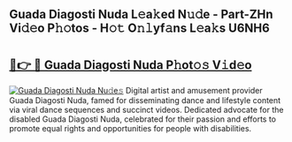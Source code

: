 ## Guada Diagosti Nuda L𝚎a𝚔ed N𝚞𝚍e - Part-ZHn Vi𝚍𝚎o P𝚑𝚘tos - H𝚘𝚝 O𝚗𝚕yf𝚊ns L𝚎a𝚔s U6NH6

# <h2><a href="http://kfeeute.oniu.top/?m=Guada+Diagosti+Nuda">🔗👉 🔴 Guada Diagosti Nuda P𝚑ot𝚘𝚜 V𝚒d𝚎o</a></h2>

[![Guada Diagosti Nuda Nu𝚍e𝚜](https://i.imgur.com/0qMVB7G.gif)](http://kfeeute.oniu.top/?m=Guada+Diagosti+Nuda)
Digital artist and amusement provider Guada Diagosti Nuda, famed for disseminating dance and lifestyle content via viral dance sequences and succinct videos. Dedicated advocate for the disabled Guada Diagosti Nuda, celebrated for their passion and efforts to promote equal rights and opportunities for people with disabilities.  
